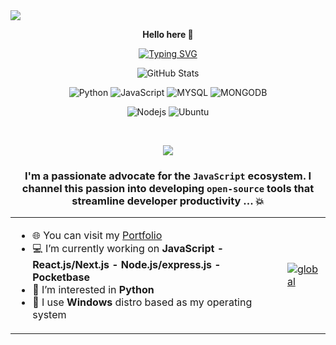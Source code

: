 <img src="https://capsule-render.vercel.app/api?type=waving&height=350&color=gradient&text=Hello%20I'm%20Justin%20Lantomalala&fontAlign=50&section=header&reversal=false&textBg=false&fontSize=50&strokeWidth=0" />
<p align=center>  <strong> Hello here 👋 </strong> <p>

<p align=center>  
  <a href="https://git.io/typing-svg"><img src="https://readme-typing-svg.herokuapp.com?font=Fira+Code&pause=1000&width=550&lines=Je+suis+un+d%C3%A9veloppeur+passionn%C3%A9+d'innovation.;Toujours+%C3%A0+la+recherche+de+nouveaux+d%C3%A9fis." alt="Typing SVG" /></a>
</p>

  <p align="center">
    <img src="https://github-readme-streak-stats.herokuapp.com?user=gaetan1903&theme=solarized-dark&theme=leafy&ring=047884&sideNums=06ACBD&dates=06ACBD&currStreakNum=06ACBD&currStreakLabel=06ACBD&background=ffffff00&hide_border=true&stroke=ffffff00" alt="GitHub Stats" />
  </p>
  
  
<p align='center'>
  <img alt='Python' src='https://img.shields.io/badge/Python-008080?style=for-the-badge&logo=python&logoColor=white'/>
  <img alt='JavaScript' src='https://img.shields.io/badge/JavaScript-008080?style=for-the-badge&logo=javascript&logoColor=white'/>
  <img alt='MYSQL' src='https://img.shields.io/badge/MYSQL-008080?style=for-the-badge&logo=mysql&logoColor=white'/>
  <img alt='MONGODB' src='https://img.shields.io/badge/mongodb-008080?style=for-the-badge&logo=mongodb&logoColor=white'/>

  </p>

<p align='center'>
  <img alt='Nodejs' src='https://img.shields.io/npm/v/npm.svg?logo=nodedotjs'/>
  <img alt='Ubuntu' src='https://img.shields.io/badge/Ubuntu-008080?style=for-the-badge&logo=ubuntu&logoColor=white'/>
  </br>
<p> 
 <br/>

<p align=center>  <strong>
<img src='https://komarev.com/ghpvc/?username=lantomalala&color=008080'>
</strong> <p>

<div align="center">
<h3>

I'm a passionate advocate for the `JavaScript` ecosystem. I channel this passion into developing `open-source` tools that streamline developer productivity ... 💥

</h3>
<table>
<td>

- 🌐 You can visit my <a href="https://doe-joe-portfolio.vercel.app/">Portfolio</a>
- 💻 I’m currently working on **JavaScript - React.js/Next.js - Node.js/express.js - Pocketbase**
- 🤔 I’m interested in **Python**
- 🐧 I use **Windows** distro based as my operating system
</td>
<td>

[![global](https://github-readme-stats.vercel.app/api/top-langs/?username=lantomalala&langs_count=20&layout=compact&hide=pascal,java,html,css,php,hack,scss)](https://github.com/RajaRakoto)

</td>
</table>
</div>
